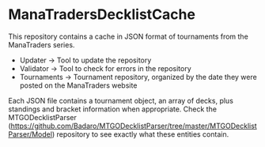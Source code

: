 # ManaTradersDecklistCache
This repository contains a cache in JSON format of tournaments from the ManaTraders series.

* Updater -> Tool to update the repository
* Validator -> Tool to check for errors in the repository
* Tournaments -> Tournament repository, organized by the date they were posted on the ManaTraders website

Each JSON file contains a tournament object, an array of decks, plus standings and bracket information when appropriate. Check the MTGODecklistParser (https://github.com/Badaro/MTGODecklistParser/tree/master/MTGODecklistParser/Model) repository to see exactly what these entities contain.
